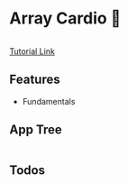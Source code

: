 # Array Cardio 💪

<img src="" />

[Tutorial Link]()

## Features

- Fundamentals

## App Tree

```bash

```

## Todos
